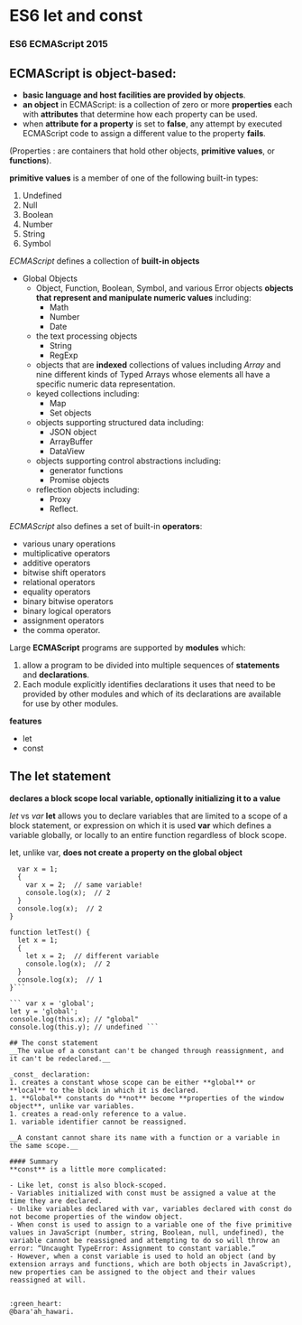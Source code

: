 # ES6 let and const
### ES6 ECMAScript 2015

## ECMAScript is object-based: 
- __basic language and host facilities are provided by objects__.
- **an object** in ECMAScript: is a collection of zero or more **properties** each with **attributes** that determine how each property can be used.
- when **attribute for a property** is set to __false__, any attempt by executed ECMAScript code to assign a different value to the property __fails__.

(Properties : are containers that hold other objects, __primitive values__, or __functions__).

__primitive values__ is a member of one of the following built-in types:
1. Undefined
1. Null
1. Boolean
1. Number
1. String
1. Symbol

_ECMAScript_ defines a collection of **built-in objects**
- Global Objects
    - Object, Function, Boolean, Symbol, and various Error objects __objects that represent and manipulate numeric values__ including:
        - Math
        - Number
        - Date
    - the text processing objects 
        - String 
        - RegExp
    - objects that are **indexed** collections of values including _Array_ and nine different kinds of Typed Arrays whose elements all have a specific numeric data representation.
    - keyed collections including:
        - Map 
        - Set objects
    - objects supporting structured data including:
        - JSON object
        - ArrayBuffer
        - DataView
    - objects supporting control abstractions including:
        - generator functions
        - Promise objects
    - reflection objects including:
        - Proxy
        - Reflect.

_ECMAScript_ also defines a set of built-in **operators**:
- various unary operations
- multiplicative operators 
- additive operators 
- bitwise shift operators 
- relational operators
- equality operators
- binary bitwise operators
- binary logical operators
- assignment operators 
- the comma operator.

Large **ECMAScript** programs are supported by **modules** which:
1. allow a program to be divided into multiple sequences of **statements** and **declarations**.
1. Each module explicitly identifies declarations it uses that need to be provided by other modules and which of its declarations are available for use by other modules.


**features**
- let
- const

## The let statement 
__declares a block scope local variable, optionally initializing it to a value__

_let_ vs _var_
**let** allows you to declare variables that are limited to a scope of a block statement, or expression on which it is used
**var** which defines a variable globally, or locally to an entire function regardless of block scope. 

let, unlike var, **does not create a property on the global object**
```function varTest() {
  var x = 1;
  {
    var x = 2;  // same variable!
    console.log(x);  // 2
  }
  console.log(x);  // 2
}

function letTest() {
  let x = 1;
  {
    let x = 2;  // different variable
    console.log(x);  // 2
  }
  console.log(x);  // 1
}```

``` var x = 'global';
let y = 'global';
console.log(this.x); // "global"
console.log(this.y); // undefined ``` 

## The const statement 
__The value of a constant can't be changed through reassignment, and it can't be redeclared.__

_const_ declaration:
1. creates a constant whose scope can be either **global** or **local** to the block in which it is declared. 
1. **Global** constants do **not** become **properties of the window object**, unlike var variables.
1. creates a read-only reference to a value. 
1. variable identifier cannot be reassigned.

__A constant cannot share its name with a function or a variable in the same scope.__

#### Summary
**const** is a little more complicated:

- Like let, const is also block-scoped.
- Variables initialized with const must be assigned a value at the time they are declared.
- Unlike variables declared with var, variables declared with const do not become properties of the window object.
- When const is used to assign to a variable one of the five primitive values in JavaScript (number, string, Boolean, null, undefined), the variable cannot be reassigned and attempting to do so will throw an error: “Uncaught TypeError: Assignment to constant variable.”
- However, when a const variable is used to hold an object (and by extension arrays and functions, which are both objects in JavaScript), new properties can be assigned to the object and their values reassigned at will.


:green_heart:
@bara'ah_hawari.
